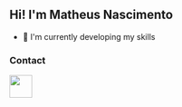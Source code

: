 ## Hi! I'm Matheus Nascimento

- 🌱 I'm currently developing my skills

### Contact
<p>
  <a href="https://www.linkedin.com/in/fnmatheus/">
    <img height="40" width="40" src="https://cdn.jsdelivr.net/gh/devicons/devicon/icons/linkedin/linkedin-original.svg" />
  </a>
</p>
